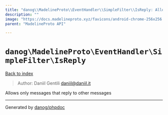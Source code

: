 ```yaml
---
title: "danog\\MadelineProto\\EventHandler\\SimpleFilter\\IsReply: Allows only messages that reply to other messages"
description: ""
image: "https://docs.madelineproto.xyz/favicons/android-chrome-256x256.png"
parent: "MadelineProto API"

---
```

# `danog\MadelineProto\EventHandler\SimpleFilter\IsReply`
[Back to index](../../../../index.html)

> Author: Daniil Gentili <daniil@daniil.it>  
  

Allows only messages that reply to other messages  



---
Generated by [danog/phpdoc](https://phpdoc.daniil.it)
